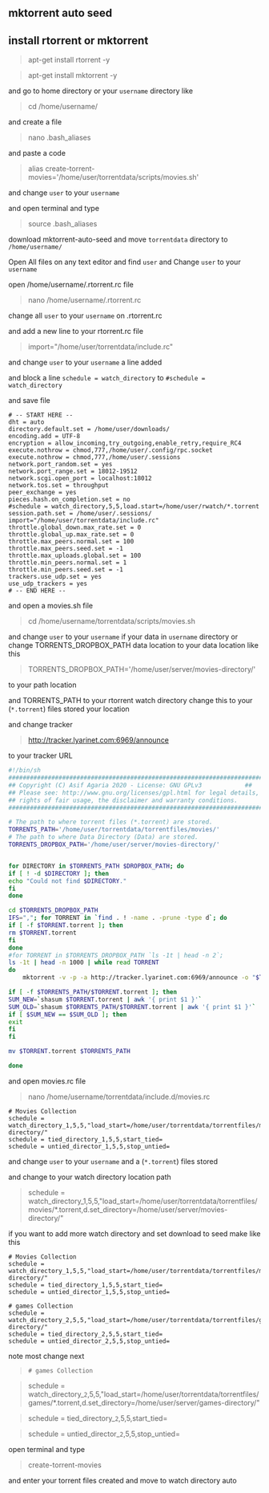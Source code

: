 ## mktorrent auto seed

## install rtorrent or mktorrent
> apt-get install rtorrent -y

> apt-get install mktorrent -y

and go to home directory or your `username` directory like 

> cd /home/username/

and create a file 

> nano .bash_aliases

and paste a code 

> alias create-torrent-movies='/home/user/torrentdata/scripts/movies.sh'

and change <code>user</code> to your `username`

and open terminal and type 

> source .bash_aliases

download mktorrent-auto-seed and move <code>torrentdata</code> directory to <code> /home/username/ </code>


Open All files on any text editor and find `user` and Change `user` to your `username`

open /home/username/.rtorrent.rc file 

> nano /home/username/.rtorrent.rc

change all <code>user</code> to your `username` on .rtorrent.rc 

and add a new line to your rtorrent.rc file

> import="/home/user/torrentdata/include.rc"

and change `user` to your `username` a line added

and block a line `schedule = watch_directory` to `#schedule = watch_directory`

and save file


```
# -- START HERE --
dht = auto
directory.default.set = /home/user/downloads/
encoding.add = UTF-8
encryption = allow_incoming,try_outgoing,enable_retry,require_RC4
execute.nothrow = chmod,777,/home/user/.config/rpc.socket
execute.nothrow = chmod,777,/home/user/.sessions
network.port_random.set = yes
network.port_range.set = 18012-19512
network.scgi.open_port = localhost:18012
network.tos.set = throughput
peer_exchange = yes
pieces.hash.on_completion.set = no
#schedule = watch_directory,5,5,load.start=/home/user/rwatch/*.torrent
session.path.set = /home/user/.sessions/
import="/home/user/torrentdata/include.rc"
throttle.global_down.max_rate.set = 0
throttle.global_up.max_rate.set = 0
throttle.max_peers.normal.set = 100
throttle.max_peers.seed.set = -1
throttle.max_uploads.global.set = 100
throttle.min_peers.normal.set = 1
throttle.min_peers.seed.set = -1
trackers.use_udp.set = yes
use_udp_trackers = yes
# -- END HERE --
```

and open a movies.sh file

> cd /home/username/torrentdata/scripts/movies.sh

and change `user` to your `username` if your data in `username` directory or change TORRENTS_DROPBOX_PATH data location to your data location like this

> TORRENTS_DROPBOX_PATH='/home/user/server/movies-directory/'

to your path location

and TORRENTS_PATH to your rtorrent watch directory change this to your (`*.torrent`) files stored your location 

and change tracker

> http://tracker.lyarinet.com:6969/announce

to your tracker URL


```bash markdown
#!/bin/sh
############################################################################
## Copyright (C) Asif Agaria 2020 - License: GNU GPLv3   		  ##
## Please see: http://www.gnu.org/licenses/gpl.html for legal details,    ##
## rights of fair usage, the disclaimer and warranty conditions.          ##
############################################################################

# The path to where torrent files (*.torrent) are stored.
TORRENTS_PATH='/home/user/torrentdata/torrentfiles/movies/'
# The path to where Data Directory (Data) are stored.
TORRENTS_DROPBOX_PATH='/home/user/server/movies-directory/'		 


for DIRECTORY in $TORRENTS_PATH $DROPBOX_PATH; do
if [ ! -d $DIRECTORY ]; then
echo "Could not find $DIRECTORY."
fi
done

cd $TORRENTS_DROPBOX_PATH
IFS=","; for TORRENT in `find . ! -name . -prune -type d`; do
if [ -f $TORRENT.torrent ]; then
rm $TORRENT.torrent
fi
done
#for TORRENT in $TORRENTS_DROPBOX_PATH `ls -1t | head -n 2`;
ls -1t | head -n 1000 | while read TORRENT
do
	mktorrent -v -p -a http://tracker.lyarinet.com:6969/announce -o "$TORRENT.torrent" "$TORRENT"

if [ -f $TORRENTS_PATH/$TORRENT.torrent ]; then
SUM_NEW=`shasum $TORRENT.torrent | awk '{ print $1 }'`
SUM_OLD=`shasum $TORRENTS_PATH/$TORRENT.torrent | awk '{ print $1 }'`
if [ $SUM_NEW == $SUM_OLD ]; then
exit
fi
fi

mv $TORRENT.torrent $TORRENTS_PATH

done
```

and open movies.rc file

> nano /home/username/torrentdata/include.d/movies.rc

```
# Movies Collection
schedule = watch_directory_1,5,5,"load_start=/home/user/torrentdata/torrentfiles/movies/*.torrent,d.set_directory=/home/user/server/movies-directory/"
schedule = tied_directory_1,5,5,start_tied=
schedule = untied_director_1,5,5,stop_untied=
```

and change `user` to your `username` and a (`*.torrent`) files stored

and change to your watch directory location path

> schedule = watch_directory_1,5,5,"load_start=/home/user/torrentdata/torrentfiles/movies/*.torrent,d.set_directory=/home/user/server/movies-directory/"

if you want to add more watch directory and set download to seed make like this


```
# Movies Collection
schedule = watch_directory_1,5,5,"load_start=/home/user/torrentdata/torrentfiles/movies/*.torrent,d.set_directory=/home/user/server/movies-directory/"
schedule = tied_directory_1,5,5,start_tied=
schedule = untied_director_1,5,5,stop_untied=

# games Collection
schedule = watch_directory_2,5,5,"load_start=/home/user/torrentdata/torrentfiles/games/*.torrent,d.set_directory=/home/user/server/games-directory/"
schedule = tied_directory_2,5,5,start_tied=
schedule = untied_director_2,5,5,stop_untied=
```

note most change next 

> `# games Collection`

> schedule = watch_directory_`2`,5,5,"load_start=/home/user/torrentdata/torrentfiles/games/*.torrent,d.set_directory=/home/user/server/games-directory/"

> schedule = tied_directory_`2`,5,5,start_tied=

> schedule = untied_director_`2`,5,5,stop_untied=

open terminal and type

> create-torrent-movies

and enter your torrent files created and move to watch directory auto 
